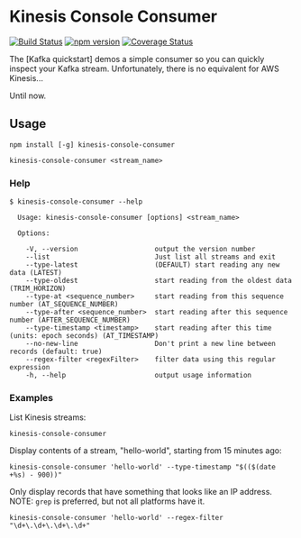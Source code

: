 Kinesis Console Consumer
========================

[![Build Status](https://travis-ci.org/crccheck/kinesis-console-consumer.svg?branch=master)](https://travis-ci.org/crccheck/kinesis-console-consumer)
[![npm version](https://badge.fury.io/js/kinesis-console-consumer.svg)](https://badge.fury.io/js/kinesis-console-consumer)
[![Coverage Status](https://coveralls.io/repos/github/crccheck/kinesis-console-consumer/badge.svg?branch=master)](https://coveralls.io/github/crccheck/kinesis-console-consumer?branch=master)

The [Kafka quickstart] demos a simple consumer so you can quickly inspect your
Kafka stream. Unfortunately, there is no equivalent for AWS Kinesis...

Until now.


Usage
-----

    npm install [-g] kinesis-console-consumer

    kinesis-console-consumer <stream_name>

### Help

```
$ kinesis-console-consumer --help

  Usage: kinesis-console-consumer [options] <stream_name>

  Options:

    -V, --version                   output the version number
    --list                          Just list all streams and exit
    --type-latest                   (DEFAULT) start reading any new data (LATEST)
    --type-oldest                   start reading from the oldest data (TRIM_HORIZON)
    --type-at <sequence_number>     start reading from this sequence number (AT_SEQUENCE_NUMBER)
    --type-after <sequence_number>  start reading after this sequence number (AFTER_SEQUENCE_NUMBER)
    --type-timestamp <timestamp>    start reading after this time (units: epoch seconds) (AT_TIMESTAMP)
    --no-new-line                   Don't print a new line between records (default: true)
    --regex-filter <regexFilter>    filter data using this regular expression
    -h, --help                      output usage information
  ```

### Examples

List Kinesis streams:

    kinesis-console-consumer

Display contents of a stream, "hello-world", starting from 15 minutes ago:

    kinesis-console-consumer 'hello-world' --type-timestamp "$(($(date +%s) - 900))"

Only display records that have something that looks like an IP address.
NOTE: `grep` is preferred, but not all platforms have it.

    kinesis-console-consumer 'hello-world' --regex-filter "\d+\.\d+\.\d+\.\d+"
